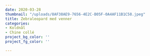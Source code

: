 ```yaml
---
date: 2020-03-28
thumbnail: "/uploads/8AF38AE9-7656-4E2C-B05F-0A4AF11B1C58.jpeg"
title: Zebraleopard med venner
categories:
- Koldnål
- Chine collé
project_bg_color: ''
project_fg_color: ''

---
```


